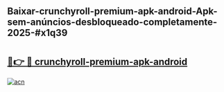 ## Baixar-crunchyroll-premium-apk-android-Apk-sem-anúncios-desbloqueado-completamente-2025-#x1q39

# <h2><a href="https://ainizakaria.my?title=crunchyroll-premium-apk-android&ref=20M">🔗👉 🔴 crunchyroll-premium-apk-android</a></h2>

[![acn](https://github.com/user-attachments/assets/0f9c940e-d8b0-45ae-aac7-cd30a18b3e1c)](https://ainizakaria.my?title=crunchyroll-premium-apk-android&ref=20M)


